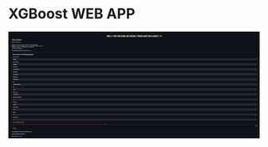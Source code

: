 # XGBoost WEB APP


![alt text](https://raw.githubusercontent.com/AAKAAASSHHH24/XGBoost/master/Screenshot%20(133).png)
